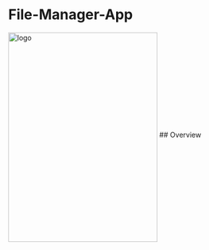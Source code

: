 # File-Manager-App
<img src="https://i.ibb.co/TKWN8T4/Whats-App-Image-2019-09-16-at-7-37-42-PM.jpg" alt="logo" border="0" align="middle" width="300" height="421">
## Overview
